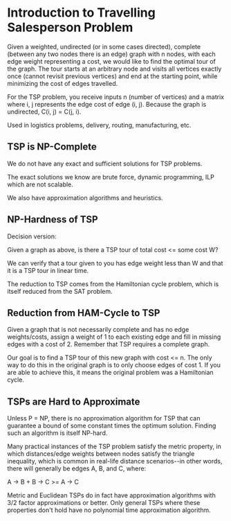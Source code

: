 # Introduction to Travelling Salesperson Problem

Given a weighted, undirected (or in some cases directed), complete (between any two nodes there is an edge) graph with n nodes, with each edge weight representing a cost, we would like to find the optimal tour of the graph. The tour starts at an arbitrary node and visits all vertices exactly once (cannot revisit previous vertices) and end at the starting point, while minimizing the cost of edges travelled.

For the TSP problem, you receive inputs n (number of vertices) and a matrix where i, j represents the edge cost of edge (i, j). Because the graph is undirected, C(i, j) = C(j, i).

Used in logistics problems, delivery, routing, manufacturing, etc.

## TSP is NP-Complete

We do not have any exact and sufficient solutions for TSP problems.

The exact solutions we know are brute force, dynamic programming, ILP which are not scalable.

We also have approximation algorithms and heuristics.

## NP-Hardness of TSP

Decision version:

Given a graph as above, is there a TSP tour of total cost <= some cost W?

We can verify that a tour given to you has edge weight less than W and that it is a TSP tour in linear time.

The reduction to TSP comes from the Hamiltonian cycle problem, which is itself reduced from the SAT problem.

## Reduction from HAM-Cycle to TSP

Given a graph that is not necessarily complete and has no edge weights/costs, assign a weight of 1 to each existing edge and fill in missing edges with a cost of 2. Remember that TSP requires a complete graph. 

Our goal is to find a TSP tour of this new graph with cost <= n. The only way to do this in the original graph is to only choose edges of cost 1. If you are able to achieve this, it means the original problem was a Hamiltonian cycle.

## TSPs are Hard to Approximate

Unless P = NP, there is no approximation algorithm for TSP that can guarantee a bound of some constant times the optimum solution. Finding such an algorithm is itself NP-hard.

Many practical instances of the TSP problem satisfy the metric property, in which distances/edge weights between nodes satisfy the triangle inequality, which is common in real-life distance scenarios--in other words, there will generally be edges A, B, and C, where:

A -> B + B -> C >= A -> C

Metric and Euclidean TSPs do in fact have approximation algorithms with 3/2 factor approximations or better. Only general TSPs where these properties don't hold have no polynomial time approximation algorithm.